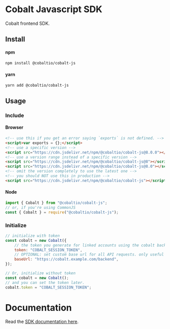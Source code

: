 # Cobalt Javascript SDK
Cobalt frontend SDK.

## Install

#### npm
```bash
npm install @cobaltio/cobalt-js
```

#### yarn
```bash
yarn add @cobaltio/cobalt-js
```

## Usage

### Include

#### Browser
```html
<!-- use this if you get an error saying `exports` is not defined. -->
<script>var exports = {};</script>
<!-- use a specific version -->
<script src="https://cdn.jsdelivr.net/npm/@cobaltio/cobalt-js@8.0.0"></script>
<!-- use a version range instead of a specific version -->
<script src="https://cdn.jsdelivr.net/npm/@cobaltio/cobalt-js@8"></script>
<script src="https://cdn.jsdelivr.net/npm/@cobaltio/cobalt-js@8.0"></script>
<!-- omit the version completely to use the latest one -->
<!-- you should NOT use this in production -->
<script src="https://cdn.jsdelivr.net/npm/@cobaltio/cobalt-js"></script>
```

#### Node
```js
import { Cobalt } from "@cobaltio/cobalt-js";
// or, if you're using CommonJS
const { Cobalt } = require("@cobaltio/cobalt-js");
```

### Initialize
```js
// initialize with token
const cobalt = new Cobalt({
    // the token you generate for linked accounts using the cobalt backend SDK
    token: "COBALT_SESSION_TOKEN",
    // OPTIONAL: set custom base url for all API requests. only useful if you are hosting Cobalt on premise.
    baseUrl: "https://cobalt.example.com/backend",
});

// Or, initialize without token
const cobalt = new Cobalt();
// and you can set the token later.
cobalt.token = "COBALT_SESSION_TOKEN";
```

# Documentation

Read the [SDK documentation here](https://gocobalt.github.io/cobalt-js).
